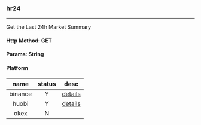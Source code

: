 ### hr24

---

Get the Last 24h Market Summary

#### Http Method: GET

#### Params: String

#### Platform

| name | status | desc |
|:---:|:---:|:---:|
| binance | Y | [details](https://binance-docs.github.io/apidocs/spot/cn/#3b4f48cdbb) |
| huobi   | Y | [details](https://huobiapi.github.io/docs/spot/v1/cn/#24) |
| okex    | N |  |
